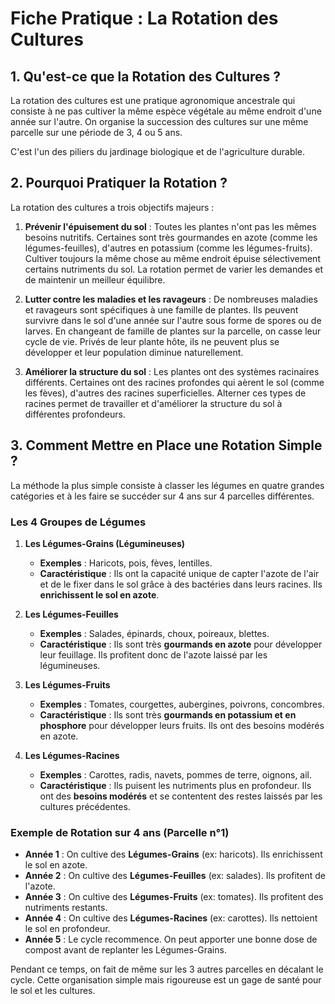 # Fiche Pratique : La Rotation des Cultures

## 1. Qu'est-ce que la Rotation des Cultures ?

La rotation des cultures est une pratique agronomique ancestrale qui consiste à ne pas cultiver la même espèce végétale au même endroit d'une année sur l'autre. On organise la succession des cultures sur une même parcelle sur une période de 3, 4 ou 5 ans.

C'est l'un des piliers du jardinage biologique et de l'agriculture durable.

## 2. Pourquoi Pratiquer la Rotation ?

La rotation des cultures a trois objectifs majeurs :

1.  **Prévenir l'épuisement du sol** : Toutes les plantes n'ont pas les mêmes besoins nutritifs. Certaines sont très gourmandes en azote (comme les légumes-feuilles), d'autres en potassium (comme les légumes-fruits). Cultiver toujours la même chose au même endroit épuise sélectivement certains nutriments du sol. La rotation permet de varier les demandes et de maintenir un meilleur équilibre.

2.  **Lutter contre les maladies et les ravageurs** : De nombreuses maladies et ravageurs sont spécifiques à une famille de plantes. Ils peuvent survivre dans le sol d'une année sur l'autre sous forme de spores ou de larves. En changeant de famille de plantes sur la parcelle, on casse leur cycle de vie. Privés de leur plante hôte, ils ne peuvent plus se développer et leur population diminue naturellement.

3.  **Améliorer la structure du sol** : Les plantes ont des systèmes racinaires différents. Certaines ont des racines profondes qui aèrent le sol (comme les fèves), d'autres des racines superficielles. Alterner ces types de racines permet de travailler et d'améliorer la structure du sol à différentes profondeurs.

## 3. Comment Mettre en Place une Rotation Simple ?

La méthode la plus simple consiste à classer les légumes en quatre grandes catégories et à les faire se succéder sur 4 ans sur 4 parcelles différentes.

### Les 4 Groupes de Légumes

1.  **Les Légumes-Grains (Légumineuses)**
    - **Exemples** : Haricots, pois, fèves, lentilles.
    - **Caractéristique** : Ils ont la capacité unique de capter l'azote de l'air et de le fixer dans le sol grâce à des bactéries dans leurs racines. Ils **enrichissent le sol en azote**.

2.  **Les Légumes-Feuilles**
    - **Exemples** : Salades, épinards, choux, poireaux, blettes.
    - **Caractéristique** : Ils sont très **gourmands en azote** pour développer leur feuillage. Ils profitent donc de l'azote laissé par les légumineuses.

3.  **Les Légumes-Fruits**
    - **Exemples** : Tomates, courgettes, aubergines, poivrons, concombres.
    - **Caractéristique** : Ils sont très **gourmands en potassium et en phosphore** pour développer leurs fruits. Ils ont des besoins modérés en azote.

4.  **Les Légumes-Racines**
    - **Exemples** : Carottes, radis, navets, pommes de terre, oignons, ail.
    - **Caractéristique** : Ils puisent les nutriments plus en profondeur. Ils ont des **besoins modérés** et se contentent des restes laissés par les cultures précédentes.

### Exemple de Rotation sur 4 ans (Parcelle n°1)

- **Année 1** : On cultive des **Légumes-Grains** (ex: haricots). Ils enrichissent le sol en azote.
- **Année 2** : On cultive des **Légumes-Feuilles** (ex: salades). Ils profitent de l'azote.
- **Année 3** : On cultive des **Légumes-Fruits** (ex: tomates). Ils profitent des nutriments restants.
- **Année 4** : On cultive des **Légumes-Racines** (ex: carottes). Ils nettoient le sol en profondeur.
- **Année 5** : Le cycle recommence. On peut apporter une bonne dose de compost avant de replanter les Légumes-Grains.

Pendant ce temps, on fait de même sur les 3 autres parcelles en décalant le cycle. Cette organisation simple mais rigoureuse est un gage de santé pour le sol et les cultures.
